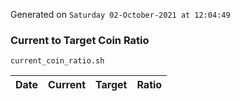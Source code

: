 Generated on `Saturday 02-October-2021 at 12:04:49`

### Current to Target Coin Ratio
`current_coin_ratio.sh`

Date|Current|Target|Ratio
---|---|---|---
